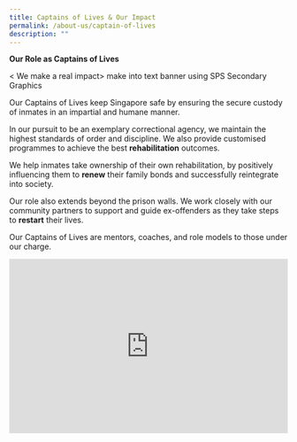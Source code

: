 ```yaml
---
title: Captains of Lives & Our Impact
permalink: /about-us/captain-of-lives
description: ""
---
```

**Our Role as Captains of Lives**

< We make a real impact> make into text banner using SPS Secondary Graphics

Our Captains of Lives keep Singapore safe by ensuring the secure custody of inmates in an impartial and humane manner.

In our pursuit to be an exemplary correctional agency, we maintain the highest standards of order and discipline. We also provide customised programmes to achieve the best **rehabilitation** outcomes.

We help inmates take ownership of their own rehabilitation, by positively influencing them to **renew** their family bonds and successfully reintegrate into society.

Our role also extends beyond the prison walls. We work closely with our community partners to support and guide ex-offenders as they take steps to **restart** their lives.

Our Captains of Lives are mentors, coaches, and role models to those under our charge.

<iframe title="YouTube video player" src="https://www.youtube.com/embed/videoseries?list=PLFdgCNYrla0y5X1I7r6YAeWuu2Z-x1_JL" width="100%" height="315" frameborder="0" allowfullscreen="allowfullscreen"></iframe>
